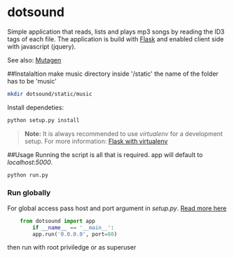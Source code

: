 # dotsound
Simple application that reads, lists and plays mp3 songs by reading the ID3 tags of each file. The application is build with [Flask](http://flask.pocoo.org/) and enabled client side with javascript (jquery).

See also: [Mutagen](https://mutagen.readthedocs.org/en/latest/)

##Instalaltion
make music directory inside '/static' the name of the folder has to be 'music'
```sh
mkdir dotsound/static/music
```
Install dependeties:
```sh
python setup.py install
```
>**Note:** It is always recommended to use *virtualenv* for a development setup. 
For more information: [Flask with virtualenv](http://flask.pocoo.org/docs/0.10/installation/)

##Usage
Running the script is all that is required. app will default to *localhost:5000*.

```sh
python run.py
```
### Run globally
For global access pass host and port argument in *setup.py*. [Read more here](http://flask.pocoo.org/docs/0.10/api/#application-globals)

```python
    from dotsound import app
        if __name__ == '__main__':
        app.run('0.0.0.0', port=80)
```

then run with root priviledge or as superuser


